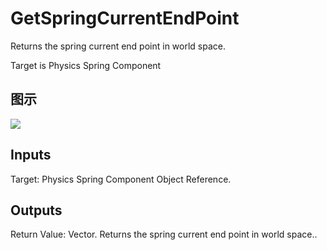 # GetSpringCurrentEndPoint

Returns the spring current end point in world space.

Target is Physics Spring Component

## 图示

![]($-20221218-20275966.png)

## Inputs

Target: Physics Spring Component Object Reference.  

## Outputs

Return Value: Vector. Returns the spring current end point in world space..

